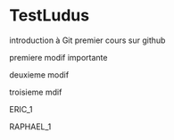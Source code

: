 # TestLudus
introduction à Git
premier cours sur github

premiere modif importante

deuxieme modif

troisieme mdif

ERIC_1

RAPHAEL_1